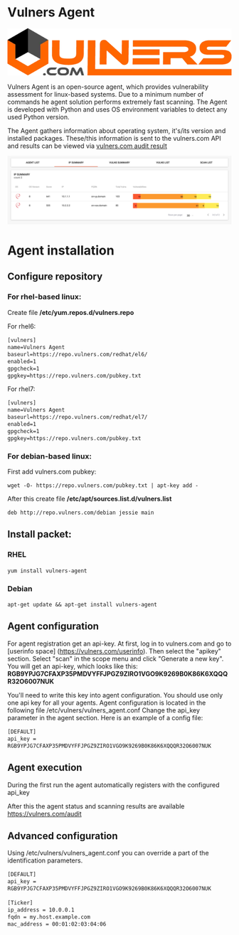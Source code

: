 # Vulners Agent

![Vulners Agent](img/vulners_logo.png)

Vulners Agent is an open-source agent, which provides vulnerability assessment for linux-based systems. Due to a minimum number of commands he agent solution performs extremely fast scanning. The Agent is developed with Python and uses OS environment variables to detect any used Python version.

The Agent gathers information about operating system, it's/its version and installed packages. These/this information is sent to the vulners.com API and results can be viewed via [vulners.com audit result](https://vulners.com/audit)

![Vulners Audit IP Summary](img/audit_ipsummary.png)

# Agent installation

## Configure repository

### For rhel-based linux:

Create file **/etc/yum.repos.d/vulners.repo**

For rhel6:

```
[vulners]
name=Vulners Agent
baseurl=https://repo.vulners.com/redhat/el6/
enabled=1
gpgcheck=1
gpgkey=https://repo.vulners.com/pubkey.txt
```

For rhel7:
```
[vulners]
name=Vulners Agent
baseurl=https://repo.vulners.com/redhat/el7/
enabled=1
gpgcheck=1
gpgkey=https://repo.vulners.com/pubkey.txt
```

### For debian-based linux:

First add vulners.com pubkey:
```
wget -O- https://repo.vulners.com/pubkey.txt | apt-key add -
```

After this create file **/etc/apt/sources.list.d/vulners.list**
```
deb http://repo.vulners.com/debian jessie main
```

## Install packet:

### RHEL
```yum install vulners-agent```

### Debian
```apt-get update && apt-get install vulners-agent```

## Agent configuration
For agent registration get an api-key. At first, log in to vulners.com and go to [userinfo space] (https://vulners.com/userinfo). Then select the "apikey" section.
Select "scan" in the scope menu and click "Generate a new key". You will get an api-key, which looks like this:
**RGB9YPJG7CFAXP35PMDVYFFJPGZ9ZIRO1VGO9K9269B0K86K6XQQQR32O6007NUK**

You'll need to write this key into agent configuration. You should use only one api key for all your agents. Agent configuration is located in the following file /etc/vulners/vulners_agent.conf
Change the api_key parameter in the agent section. Here is an example of a config file:

```
[DEFAULT]
api_key = RGB9YPJG7CFAXP35PMDVYFFJPGZ9ZIRO1VGO9K9269B0K86K6XQQQR32O6007NUK
```

## Agent execution

During the first run the agent automatically registers with the configured api_key

After this the agent status and scanning results are available https://vulners.com/audit

## Advanced configuration

Using /etc/vulners/vulners_agent.conf you can override a part of the identification parameters.

```
[DEFAULT]
api_key = RGB9YPJG7CFAXP35PMDVYFFJPGZ9ZIRO1VGO9K9269B0K86K6XQQQR32O6007NUK

[Ticker]
ip_address = 10.0.0.1
fqdn = my.host.example.com
mac_address = 00:01:02:03:04:06

```
